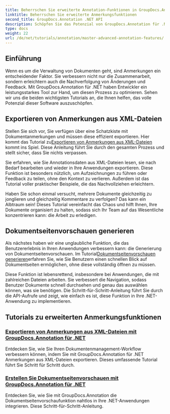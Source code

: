 ```yaml
---
title: Beherrschen Sie erweiterte Annotation-Funktionen in GroupDocs.Annotation für .NET
linktitle: Beherrschen Sie erweiterte Anmerkungsfunktionen
second_title: GroupDocs.Annotation .NET API
description: Schöpfen Sie das Potenzial von GroupDocs.Annotation für .NET mit Tutorials zum Exportieren von XML-Anmerkungen und Generieren von Dokumentseitenvorschauen.
type: docs
weight: 22
url: /de/net/tutorials/annotation/master-advanced-annotation-features/
---
```

## Einführung

Wenn es um die Verwaltung von Dokumenten geht, sind Anmerkungen ein entscheidender Faktor. Sie verbessern nicht nur die Zusammenarbeit, sondern erleichtern auch die Nachverfolgung von Änderungen und Feedback. Mit GroupDocs.Annotation für .NET haben Entwickler ein leistungsstarkes Tool zur Hand, um diesen Prozess zu optimieren. Sehen wir uns die beiden wichtigsten Tutorials an, die Ihnen helfen, das volle Potenzial dieser Software auszuschöpfen.

## Exportieren von Anmerkungen aus XML-Dateien

 Stellen Sie sich vor, Sie verfügen über eine Schatzkiste mit Dokumentanmerkungen und müssen diese effizient exportieren. Hier kommt das Tutorial zu[Exportieren von Anmerkungen aus XML-Dateien](./export-annotations-from-xml-file/) kommt ins Spiel. Diese Anleitung führt Sie durch den gesamten Prozess und stellt sicher, dass Sie nichts verpassen. 

Sie erfahren, wie Sie Annotationsdaten aus XML-Dateien lesen, sie nach Bedarf bearbeiten und wieder in Ihre Anwendungen exportieren. Diese Funktion ist besonders nützlich, um Aufzeichnungen zu führen oder Feedback zu teilen, ohne den Kontext zu verlieren. Außerdem ist das Tutorial voller praktischer Beispiele, die das Nachvollziehen erleichtern. 

Haben Sie schon einmal versucht, mehrere Dokumente gleichzeitig zu jonglieren und gleichzeitig Kommentare zu verfolgen? Das kann ein Albtraum sein! Dieses Tutorial vereinfacht das Chaos und hilft Ihnen, Ihre Dokumente organisiert zu halten, sodass sich Ihr Team auf das Wesentliche konzentrieren kann: die Arbeit zu erledigen.

## Dokumentseitenvorschauen generieren

 Als nächstes haben wir eine unglaubliche Funktion, die das Benutzererlebnis in Ihren Anwendungen verbessern kann: die Generierung von Dokumentseitenvorschauen. Im Tutorial[Dokumentseitenvorschauen generieren](./generate-document-page-previews/)erfahren Sie, wie Sie Benutzern einen schnellen Blick auf Dokumentseiten ermöglichen, ohne diese vollständig öffnen zu müssen.

Diese Funktion ist lebensrettend, insbesondere bei Anwendungen, die mit zahlreichen Dateien arbeiten. Sie verbessert die Navigation, sodass Benutzer Dokumente schnell durchsehen und genau das auswählen können, was sie benötigen. Die Schritt-für-Schritt-Anleitung führt Sie durch die API-Aufrufe und zeigt, wie einfach es ist, diese Funktion in Ihre .NET-Anwendung zu implementieren. 

## Tutorials zu erweiterten Anmerkungsfunktionen
### [Exportieren von Anmerkungen aus XML-Dateien mit GroupDocs.Annotation für .NET](./export-annotations-from-xml-file/)
Entdecken Sie, wie Sie Ihren Dokumentenmanagement-Workflow verbessern können, indem Sie mit GroupDocs.Annotation für .NET Anmerkungen aus XML-Dateien exportieren. Dieses umfassende Tutorial führt Sie Schritt für Schritt durch.
### [Erstellen Sie Dokumentseitenvorschauen mit GroupDocs.Annotation für .NET](./generate-document-page-previews/)
Entdecken Sie, wie Sie mit GroupDocs.Annotation die Dokumentseitenvorschaufunktion nahtlos in Ihre .NET-Anwendungen integrieren. Diese Schritt-für-Schritt-Anleitung.